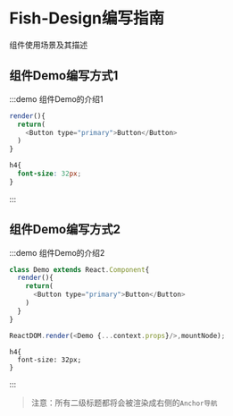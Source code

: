 # Fish-Design编写指南

 组件使用场景及其描述
 
## 组件Demo编写方式1

:::demo 组件Demo的介绍1

```js
render(){
  return(
    <Button type="primary">Button</Button>
  )
}
```

```css
h4{
  font-size: 32px;
}
```
:::

## 组件Demo编写方式2

:::demo 组件Demo的介绍2

```js
class Demo extends React.Component{
  render(){
    return(
      <Button type="primary">Button</Button>
    )
  }
}

ReactDOM.render(<Demo {...context.props}/>,mountNode);
```

```less
h4{
  font-size: 32px;
}
```

:::

> 注意：所有二级标题都将会被渲染成右侧的`Anchor导航`
